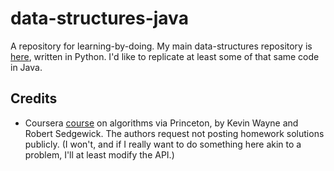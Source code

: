 # data-structures-java
A repository for learning-by-doing. My main data-structures repository is [here](https://github.com/jay-tyler/data-structures),
written in Python. I'd like to replicate at least some of that same code in Java.

## Credits
* Coursera [course](https://www.coursera.org/course/algs4partI) on algorithms via Princeton, by Kevin Wayne and Robert Sedgewick.
The authors request not posting homework solutions publicly. (I won't, and if I really want to do something here akin to a problem, I'll at
least modify the API.)
